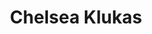 ---
title: Chelsea Klukas
headshot: images/uploads/Chelsea_Klukas.jpg
jobTitle: Product Design Manager at Facebook
speakerLink: http://www.chelscore.com
description: Chelsea is a product design manager at Facebook and an interdisciplinary technology-focused artist. In addition to building great products, she is passionate about building design culture in data-driven environments and driving processes to innovate at scale. Klukas is also the co-founder of MakeFashion, a wearable technology startup that brings high tech and high fashion to the runway. MakeFashion has created over 100 wearable tech garments and has produced runway shows across the world including New York, Shenzhen, and Rome. Her “Lumen Couture” projector hat, a hat that includes real-time projection mapping and visual inputs to display video on a dress, has gained international attention as the first of its kind. Prior to Facebook, Klukas was a UX design manager at Amazon focused on social consumer products including Amazon Spark and Echo Look. Before Amazon she was the creative director of BeauCoo, a social shopping startup that helped women find clothes that fit, and design lead at Poynt, a cross-platform location-based app with 20M users that pioneered augmented reality features in the early days of iOS. Presented by FITC.
---